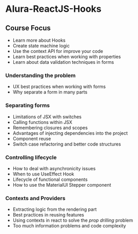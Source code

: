 # Alura-ReactJS-Hooks

## Course Focus

 - Learn more about Hooks
 - Create state machine logic
 - Use the context API for improve your code
 - Learn best practices when working with properties
 - Learn about data validation techniques in forms

### Understanding the problem

 - UX best practices when working with forms
 - Why separate a form in many parts

### Separating forms

 - Limitations of JSX with switches
 - Calling functions within JSX
 - Remembering closures and scopes
 - Advantages of injecting dependencies into the project
 - Component reuse
 - Switch case refactoring and better code structures

### Controlling lifecycle

 - How to deal with asynchronicity issues
 - When to use UseEffect Hook
 - Lifecycle of functional components
 - How to use the MaterialUI Stepper component


 ### Contexts and Providers

 - Extracting logic from the rendering part
 - Best practices in reusing features
 - Using contexts in react to solve the *prop drilling* problem
 - Too much information problems and code complexity